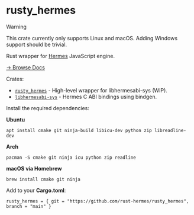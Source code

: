 # rusty_hermes

> [!WARNING]
> This crate currently only supports Linux and macOS. Adding Windows support should be trivial.

Rust wrapper for [Hermes](https://hermesengine.dev) JavaScript engine.

[→ Browse Docs](https://rust-hermes.github.io/rusty_hermes/)

Crates:

- [`rusty_hermes`](./) - High-level wrapper for libhermesabi-sys (WIP).
- [`libhermesabi-sys`](./libhermesabi-sys) - Hermes C ABI bindings using bindgen.

Install the required dependencies:

**Ubuntu**

```
apt install cmake git ninja-build libicu-dev python zip libreadline-dev
```

**Arch**

```
pacman -S cmake git ninja icu python zip readline
```

**macOS via Homebrew**

```
brew install cmake git ninja
```

Add to your **Cargo.toml**:

```
rusty_hermes = { git = "https://github.com/rust-hermes/rusty_hermes", branch = "main" }
```
